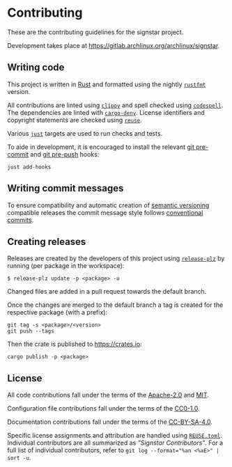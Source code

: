 # Contributing

These are the contributing guidelines for the signstar project.

Development takes place at https://gitlab.archlinux.org/archlinux/signstar.

## Writing code

This project is written in [Rust] and formatted using the nightly [`rustfmt`] version.

All contributions are linted using [`clippy`] and spell checked using [`codespell`].
The dependencies are linted with [`cargo-deny`].
License identifiers and copyright statements are checked using [`reuse`].

Various [`just`] targets are used to run checks and tests.

To aide in development, it is encouraged to install the relevant [git pre-commit] and [git pre-push] hooks:

```shell
just add-hooks
```

## Writing commit messages

To ensure compatibility and automatic creation of [semantic versioning] compatible releases the commit message style follows [conventional commits].

## Creating releases

Releases are created by the developers of this project using [`release-plz`] by running (per package in the workspace):

```shell
$ release-plz update -p <package> -u
```

Changed files are added in a pull request towards the default branch.

Once the changes are merged to the default branch a tag is created for the respective package (with a prefix):

```shell
git tag -s <package>/<version>
git push --tags
```

Then the crate is published to https://crates.io:

```shell
cargo publish -p <package>
```

## License

All code contributions fall under the terms of the [Apache-2.0] and [MIT].

Configuration file contributions fall under the terms of the [CC0-1.0].

Documentation contributions fall under the terms of the [CC-BY-SA-4.0].

Specific license assignments and attribution are handled using [`REUSE.toml`].
Individual contributors are all summarized as *"Signstar Contributors"*.
For a full list of individual contributors, refer to `git log --format="%an <%aE>" | sort -u`.

[Rust]: https://www.rust-lang.org/
[`rustfmt`]: https://github.com/rust-lang/rustfmt
[`clippy`]: https://github.com/rust-lang/rust-clippy
[`codespell`]: https://github.com/codespell-project/codespell
[`cargo-deny`]: https://github.com/EmbarkStudios/cargo-deny
[`reuse`]: https://git.fsfe.org/reuse/tool
[`just`]: https://github.com/casey/just
[git pre-commit]: https://man.archlinux.org/man/githooks.5#pre-commit
[git pre-push]: https://man.archlinux.org/man/githooks.5#pre-push
[semantic versioning]: https://semver.org/
[conventional commits]: https://www.conventionalcommits.org/en/v1.0.0/
[`release-plz`]: https://github.com/MarcoIeni/release-plz
[Apache-2.0]: ./LICENSES/Apache-2.0.txt
[MIT]: ./LICENSES/MIT.txt
[CC0-1.0]: ./LICENSES/CC0-1.0.txt
[CC-BY-SA-4.0]: ./LICENSES/CC-BY-SA-4.0.txt
[`REUSE.toml`]: ./REUSE.toml
